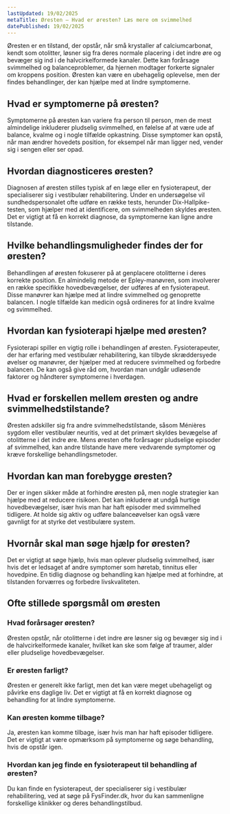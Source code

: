 ```yaml
---
lastUpdated: 19/02/2025
metaTitle: Øresten – Hvad er øresten? Læs mere om svimmelhed
datePublished: 19/02/2025
---
```


Øresten er en tilstand, der opstår, når små krystaller af calciumcarbonat, kendt som otolitter, løsner sig fra deres normale placering i det indre øre og bevæger sig ind i de halvcirkelformede kanaler. Dette kan forårsage svimmelhed og balanceproblemer, da hjernen modtager forkerte signaler om kroppens position. Øresten kan være en ubehagelig oplevelse, men der findes behandlinger, der kan hjælpe med at lindre symptomerne.

## Hvad er symptomerne på øresten?

Symptomerne på øresten kan variere fra person til person, men de mest almindelige inkluderer pludselig svimmelhed, en følelse af at være ude af balance, kvalme og i nogle tilfælde opkastning. Disse symptomer kan opstå, når man ændrer hovedets position, for eksempel når man ligger ned, vender sig i sengen eller ser opad.

## Hvordan diagnosticeres øresten?

Diagnosen af øresten stilles typisk af en læge eller en fysioterapeut, der specialiserer sig i vestibulær rehabilitering. Under en undersøgelse vil sundhedspersonalet ofte udføre en række tests, herunder Dix-Hallpike-testen, som hjælper med at identificere, om svimmelheden skyldes øresten. Det er vigtigt at få en korrekt diagnose, da symptomerne kan ligne andre tilstande.

## Hvilke behandlingsmuligheder findes der for øresten?

Behandlingen af øresten fokuserer på at genplacere otolitterne i deres korrekte position. En almindelig metode er Epley-manøvren, som involverer en række specifikke hovedbevægelser, der udføres af en fysioterapeut. Disse manøvrer kan hjælpe med at lindre svimmelhed og genoprette balancen. I nogle tilfælde kan medicin også ordineres for at lindre kvalme og svimmelhed.

## Hvordan kan fysioterapi hjælpe med øresten?

Fysioterapi spiller en vigtig rolle i behandlingen af øresten. Fysioterapeuter, der har erfaring med vestibulær rehabilitering, kan tilbyde skræddersyede øvelser og manøvrer, der hjælper med at reducere svimmelhed og forbedre balancen. De kan også give råd om, hvordan man undgår udløsende faktorer og håndterer symptomerne i hverdagen.

## Hvad er forskellen mellem øresten og andre svimmelhedstilstande?

Øresten adskiller sig fra andre svimmelhedstilstande, såsom Ménières sygdom eller vestibulær neuritis, ved at det primært skyldes bevægelse af otolitterne i det indre øre. Mens øresten ofte forårsager pludselige episoder af svimmelhed, kan andre tilstande have mere vedvarende symptomer og kræve forskellige behandlingsmetoder.

## Hvordan kan man forebygge øresten?

Der er ingen sikker måde at forhindre øresten på, men nogle strategier kan hjælpe med at reducere risikoen. Det kan inkludere at undgå hurtige hovedbevægelser, især hvis man har haft episoder med svimmelhed tidligere. At holde sig aktiv og udføre balanceøvelser kan også være gavnligt for at styrke det vestibulære system.

## Hvornår skal man søge hjælp for øresten?

Det er vigtigt at søge hjælp, hvis man oplever pludselig svimmelhed, især hvis det er ledsaget af andre symptomer som høretab, tinnitus eller hovedpine. En tidlig diagnose og behandling kan hjælpe med at forhindre, at tilstanden forværres og forbedre livskvaliteten.

## Ofte stillede spørgsmål om øresten

### Hvad forårsager øresten?

Øresten opstår, når otolitterne i det indre øre løsner sig og bevæger sig ind i de halvcirkelformede kanaler, hvilket kan ske som følge af traumer, alder eller pludselige hovedbevægelser.

### Er øresten farligt?

Øresten er generelt ikke farligt, men det kan være meget ubehageligt og påvirke ens daglige liv. Det er vigtigt at få en korrekt diagnose og behandling for at lindre symptomerne.

### Kan øresten komme tilbage?

Ja, øresten kan komme tilbage, især hvis man har haft episoder tidligere. Det er vigtigt at være opmærksom på symptomerne og søge behandling, hvis de opstår igen.

### Hvordan kan jeg finde en fysioterapeut til behandling af øresten?

Du kan finde en fysioterapeut, der specialiserer sig i vestibulær rehabilitering, ved at søge på FysFinder.dk, hvor du kan sammenligne forskellige klinikker og deres behandlingstilbud.
